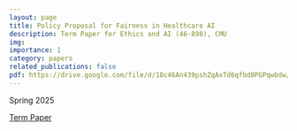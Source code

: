 ```yaml
---
layout: page
title: Policy Proposal for Fairness in Healthcare AI
description: Term Paper for Ethics and AI (46-898), CMU
img: 
importance: 1
category: papers
related_publications: false
pdf: https://drive.google.com/file/d/18c46An439pshZqAxTd6qfbd8PGPqwbdw/view?usp=sharing
---
```


<style>
.responsive-wrap iframe{ max-width: 100%;}
</style>

Spring 2025 <br>

[Term Paper](https://drive.google.com/file/d/18c46An439pshZqAxTd6qfbd8PGPqwbdw/view?usp=sharing)